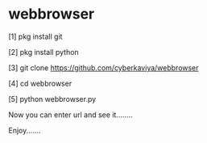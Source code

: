 # webbrowser

[1] pkg install git

[2] pkg install python

[3] git clone https://github.com/cyberkaviya/webbrowser

[4] cd webbrowser

[5] python webbrowser.py


Now you can enter url and see it........

Enjoy.......
